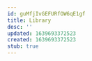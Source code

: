 ```yaml
---
id: guMfjIvGEFURfOW6qE1gf
title: Library
desc: ''
updated: 1639693372523
created: 1639693372523
stub: true
---
```


